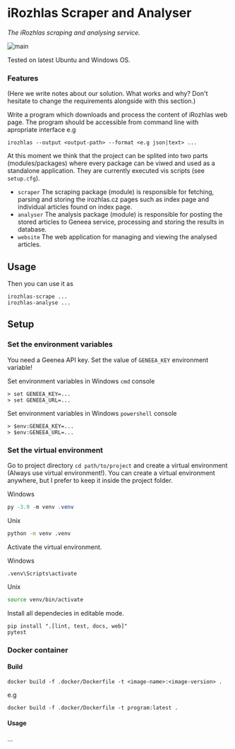 # iRozhlas Scraper and Analyser

_The iRozhlas scraping and analysing service._

![main](https://github.com/czech-radio/cro-irozhlas-app/workflows/main/badge.svg)

Tested on latest Ubuntu and Windows OS.

### Features

(Here we write notes about our solution. What works and why? Don't hesitate to change the requirements alongside with this section.)

Write a program which downloads and process the content of iRozhlas web page.
The program should be accessible from command line with apropriate interface e.g

    irozhlas --output <output-path> --format <e.g json|text> ...

At this moment we think that the project can be splited into two parts (modules/packages) where every
package can be viwed and used as a standalone application. They are currently executed vis scripts (see `setup.cfg`).

- `scraper` The scraping package (module) is responsible for fetching, parsing and storing the irozhlas.cz pages such as index page and individual articles found on index page.
- `analyser` The analysis package (module) is responsible for posting the stored articles to Geneea service, processing and storing the results in database.
- `website` The web application for managing and viewing the analysed articles.

## Usage

Then you can use it as

```
irozhlas-scrape ...
irozhlas-analyse ...
```

## Setup

### Set the environment variables

You need a Geenea API key. Set the value of `GENEEA_KEY` environment variable!

Set environment variables in Windows `cmd` console

    > set GENEEA_KEY=...
    > set GENEEA_URL=...

Set environment variables in Windows `powershell` console

    > $env:GENEEA_KEY=...
    > $env:GENEEA_URL=...

### Set the virtual environment

Go to project directory `cd path/to/project` and create a virtual environment (Always use virtual environment!). You can create a virtual environment anywhere, but I prefer to keep it inside the project folder.

Windows
```powershell
py -3.9 -m venv .venv
```
Unix
```bash
python -m venv .venv
```

Activate the virtual environment.

Windows
```powertshell
.venv\Scripts\activate
```

Unix
```bash
source venv/bin/activate
```

Install all dependecies in editable mode.

```shell
pip install ".[lint, test, docs, web]"
pytest
```

### Docker container

#### Build

```shell
docker build -f .docker/Dockerfile -t <image-name>:<image-version> .
```
e.g

```shell
docker build -f .docker/Dockerfile -t program:latest .
```

#### Usage

...
